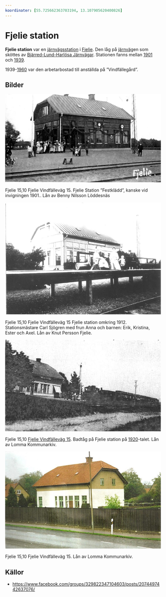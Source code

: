 ```yaml
---
koordinater: [55.725662363703194, 13.107905620400826]
---
```


# Fjelie station

**Fjelie station** var en [järnvägsstation](järnvägsstation) i [Fjelie](fjelie).  Den låg på [järnväg](järnväg)en som sköttes av [Bjärred-Lund-Harlösa Järnvägar](bjärred-lund-harlösa%20järnvägar). Stationen fanns mellan [1901](1901) och [1939](1939).

1939-[1960](1960) var den arbetarbostad till anställda på ”Vindfällegård”.

## Bilder

![Fjelie_001](images/fjelie_001.jpg)

Fjelie 15,10 Fjelie Vindfälleväg 15. Fjelie Station ”Festklädd”, kanske vid invigningen 1901.. Lån av Benny Nilsson Löddesnäs

![Fjelie_002](images/fjelie_002.jpg)

Fjelie 15,10 Fjelie Vindfälleväg 15 Fjelie station omkring 1912. Stationsmästare Carl Sjögren med frun Anna och barnen: Erik, Kristina, Ester och Axel. Lån av Knut Persson Fjelie.

![Fjelie_003](images/fjelie_003.jpg)

Fjelie 15,10 [Fjelie Vindfälleväg 15](fjelie%20vindfälleväg%2015). Badtåg på Fjelie station på [1920](1920)-talet. Lån av Lomma Kommunarkiv.

![Fjelie_004](images/fjelie_004.jpg)

Fjelie 15,10 Fjelie Vindfälleväg 15. Lån av Lomma Kommunarkiv.

## Källor

* <https://www.facebook.com/groups/329822347104603/posts/2074497442637076/>
